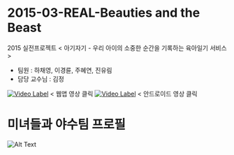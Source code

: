 # 2015-03-REAL-Beauties and the Beast
2015 실전프로젝트 < 아기자기 - 우리 아이의 소중한 순간을 기록하는 육아일기 서비스 >
* 팀원 : 하채영, 이경륜, 주혜연, 진유림
* 담당 교수님 : 김정

[![Video Label](http://img.youtube.com/vi/4IBl918jSmc/0.jpg)](https://youtu.be/4IBl918jSmc?t=0s) < 웹앱 영상 클릭
[![Video Label](http://img.youtube.com/vi/p53V6HcNRCg/0.jpg)](https://youtu.be/p53V6HcNRCg?t=0s) < 안드로이드 영상 클릭

# 미녀들과 야수팀 프로필
![Alt Text](https://github.com/NHNNEXT/2015-03-REAL-BNB/blob/master/BNB.jpg)
